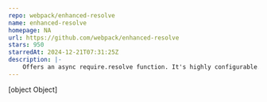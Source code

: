 ```yaml
---
repo: webpack/enhanced-resolve
name: enhanced-resolve
homepage: NA
url: https://github.com/webpack/enhanced-resolve
stars: 950
starredAt: 2024-12-21T07:31:25Z
description: |-
    Offers an async require.resolve function. It's highly configurable.
---
```


[object Object]
